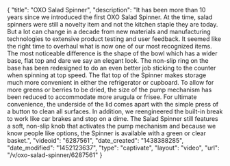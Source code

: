 {
    "title": "OXO Salad Spinner",
    "description": "It has been more than 10 years since we introduced the first OXO Salad Spinner. At the time, salad spinners were still a novelty item and not the kitchen staple they are today. But a lot can change in a decade from new materials and manufacturing technologies to extensive product testing and user feedback. It seemed like the right time to overhaul what is now one of our most recognized items. The most noticeable difference is the shape of the bowl which has a wider base, flat top and dare we say an elegant look. The non-slip ring on the base has been redesigned to do an even better job sticking to the counter when spinning at top speed. The flat top of the Spinner makes storage much more convenient in either the refrigerator or cupboard. To allow for more greens or berries to be dried, the size of the pump mechanism has been reduced to accommodate more arugula or frisee. For ultimate convenience, the underside of the lid comes apart with the simple press of a button to clean all surfaces. In addition, we reengineered the built-in break to work like car brakes and stop on a dime. The Salad Spinner still features a soft, non-slip knob that activates the pump mechanism and because we know people like options, the Spinner is available with a green or clear basket.",
    "videoid": "6287561",
    "date_created": "1438388285",
    "date_modified": "1452123637",
    "type": "captivate",
    "layout": "video",
    "url": "\/v\/oxo-salad-spinner\/6287561"
}